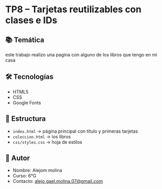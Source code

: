 # TP8 – Tarjetas reutilizables con clases e IDs

## 📚 Temática
este trabajo realizo una pagina con alguno de los libros que tengo en mi casa

## 🛠️ Tecnologías
- HTML5
- CSS
- Google Fonts

## 📂 Estructura
- `index.html` → página principal con título y primeras tarjetas
- `coleccion.html` → los libros
- `css/styles.css` → hoja de estilos 



## 👤 Autor
- Nombre: Alejom molina  
- Curso: 6°G  
- Contacto: alejo.gael.molina.07@gmail.com
